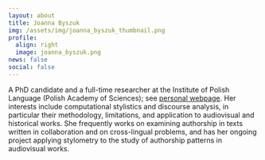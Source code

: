 ```yaml
---
layout: about
title: Joanna Byszuk
img: /assets/img/joanna_byszuk_thumbnail.png
profile:
  align: right
  image: joanna_byszuk.png
news: false
social: false
---
```



A PhD candidate and a full-time researcher at the Institute of Polish Language (Polish Academy of Sciences); see [personal webpage](https://joannaby.github.io/). Her interests include computational stylistics and discourse analysis, in particular their methodology, limitations, and application to audiovisual and historical works. She frequently works on examining authorship in texts written in collaboration and on cross-lingual problems, and has her ongoing project applying stylometry to the study of authorship patterns in audiovisual works.
